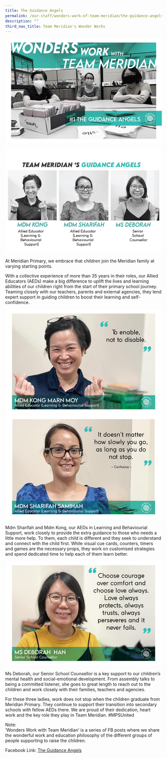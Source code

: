 ```yaml
---
title: The Guidance Angels
permalink: /our-staff/wonders-work-of-team-meridian/the-guidance-angels/
description: ""
third_nav_title: Team Meridian's Wonder Works
---
```


![](/images/Wonder%20Work/The%20Guidance%20Angels/Guidance%20Angels%201.jpg)

![](/images/Wonder%20Work/The%20Guidance%20Angels/Guidance%20Angels%202.jpg)

<p>At Meridian Primary, we embrace that children join the Meridian family at varying starting points.

With a collective experience of more than 35 years in their roles, our Allied Educators (AEDs) make a big difference to uplift the lives and learning abilities of our children right from the start of their primary school journey. Teaming closely with our teachers, parents and external agencies, they lend expert support in guiding children to boost their learning and self-confidence.</p>

![](/images/Wonder%20Work/The%20Guidance%20Angels/Guidance%20Angels%203.jpg)
![](/images/Wonder%20Work/The%20Guidance%20Angels/Guidance%20Angels%204.jpg)

<p>Mdm Sharifah and Mdm Kong, our AEDs in Learning and Behaviourial Support, work closely to provide the extra guidance to those who needs a little more help. To them, each child is different and they seek to understand and connect with the child first. While visual cue cards, counters, timers and games are the necessary props, they work on customised strategies and spend dedicated time to help each of them learn better.</p>

![](/images/Wonder%20Work/The%20Guidance%20Angels/Guidance%20Angels%205.jpg)

<p>Ms Deborah, our Senior School Counsellor is a key support to our children’s mental health and social-emotional development. From assembly talks to being a committed listener, she goes to great length to reach out to the children and work closely with their families, teachers and agencies.

For these three ladies, work does not stop when the children graduate from Meridian Primary. They continue to support their transition into secondary schools with fellow AEDs there. We are proud of their dedication, heart work and the key role they play in Team Meridian. #MPSUnited

Note:  
‘Wonders Work with Team Meridian’ is a series of FB posts where we share the wonderful work and education philosophy of the different groups of people supporting to raise the children.  

Facebook Link:[](https://www.facebook.com/meridianpri/posts/171132324421380) [The Guidance Angels](https://www.facebook.com/meridianpri/posts/171132324421380)</p>